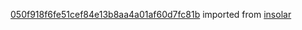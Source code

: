[050f918f6fe51cef84e13b8aa4a01af60d7fc81b](https://github.com/insolar/insolar/commit/050f918f6fe51cef84e13b8aa4a01af60d7fc81b) imported from [insolar](https://github.com/insolar/insolar)
